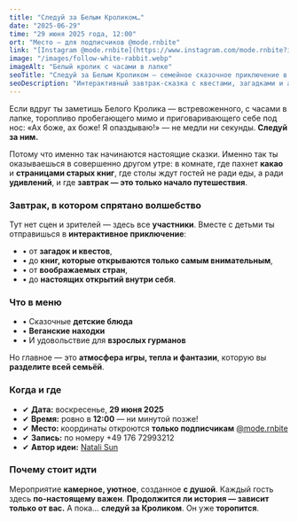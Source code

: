 ```yaml
---
title: "Следуй за Белым Кроликом…"
date: "2025-06-29"
time: "29 июня 2025 года, 12:00"
ort: "Место — для подписчиков @mode.rnbite"
link: "[Instagram @mode.rnbite](https://www.instagram.com/mode.rnbite?igsh=NWtwbWpleHhjZDJq)"
image: "/images/follow-white-rabbit.webp"
imageAlt: "Белый кролик с часами в лапке"
seoTitle: "Следуй за Белым Кроликом – семейное сказочное приключение в Мюнхене"
seoDescription: "Интерактивный завтрак-сказка с квестами, загадками и атмосферой волшебства для всей семьи в Мюнхене – только по записи!"
---
```


Если вдруг ты заметишь Белого Кролика — встревоженного, с часами в лапке, торопливо пробегающего мимо и приговаривающего себе под нос: «Ах боже, ах боже! Я опаздываю!» — не медли ни секунды. **Следуй за ним.**

Потому что именно так начинаются настоящие сказки. Именно так ты оказываешься в совершенно другом утре: в комнате, где пахнет **какао** и **страницами старых книг**, где столы ждут гостей не ради еды, а ради **удивлений**, и где **завтрак — это только начало путешествия**.

### Завтрак, в котором спрятано волшебство

Тут нет сцен и зрителей — здесь все **участники**. Вместе с детьми ты отправишься в **интерактивное приключение**:
- • от **загадок и квестов**,
- • до **книг, которые открываются только самым внимательным**,
- • от **воображаемых стран**,
- • до **настоящих открытий внутри себя**.

### Что в меню

- • Сказочные **детские блюда**  
- • **Веганские находки**  
- • И удовольствие для **взрослых гурманов**

Но главное — это **атмосфера игры, тепла и фантазии**, которую вы **разделите всей семьёй**.

### Когда и где

- ✔ **Дата:** воскресенье, **29 июня 2025**  
- ✔ **Время:** ровно в **12:00** — ни минутой позже!  
- ✔ **Место:** координаты откроются **только подписчикам** [@mode.rnbite](https://www.instagram.com/mode.rnbite?igsh=NWtwbWpleHhjZDJq)  
- ✔ **Запись:** по номеру +49 176 72993212  
- ✔ **Автор идеи:** [Natali Sun](https://www.instagram.com/orangesunstudio?igsh=MXZ4bnBnY29qY2cwMg==)

### Почему стоит идти

Мероприятие **камерное, уютное**, созданное **с душой**. Каждый гость здесь **по-настоящему важен**. **Продолжится ли история — зависит только от вас.** А пока… **следуй за Кроликом**. Он уже **торопится**.

